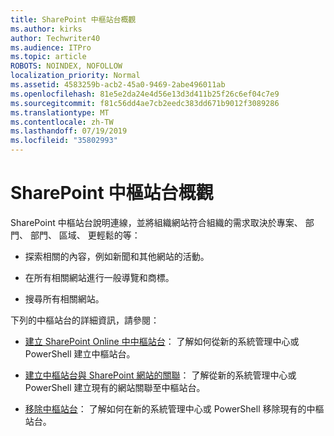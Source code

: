 ```yaml
---
title: SharePoint 中樞站台概觀
ms.author: kirks
author: Techwriter40
ms.audience: ITPro
ms.topic: article
ROBOTS: NOINDEX, NOFOLLOW
localization_priority: Normal
ms.assetid: 4583259b-acb2-45a0-9469-2abe496011ab
ms.openlocfilehash: 81e5e2da24e4d56e13d3d411b25f26c6ef04c7e9
ms.sourcegitcommit: f81c56dd4ae7cb2eedc383dd671b9012f3089286
ms.translationtype: MT
ms.contentlocale: zh-TW
ms.lasthandoff: 07/19/2019
ms.locfileid: "35802993"
---
```

# <a name="sharepoint-hub-sites-overview"></a>SharePoint 中樞站台概觀

SharePoint 中樞站台說明連線，並將組織網站符合組織的需求取決於專案、 部門、 部門、 區域、 更輕鬆的等：

- 探索相關的內容，例如新聞和其他網站的活動。

- 在所有相關網站進行一般導覽和商標。 

- 搜尋所有相關網站。

下列的中樞站台的詳細資訊，請參閱：
- [建立 SharePoint Online 中中樞站台](https://docs.microsoft.com/sharepoint/create-hub-site)： 了解如何從新的系統管理中心或 PowerShell 建立中樞站台。

- [建立中樞站台與 SharePoint 網站的關聯](https://support.office.com/article/associate-a-sharepoint-site-with-a-hub-site-ae0009fd-af04-4d3d-917d-88edb43efc05)： 了解從新的系統管理中心或 PowerShell 建立現有的網站關聯至中樞站台。

- [移除中樞站台](https://docs.microsoft.com/sharepoint/remove-hub-site)： 了解如何在新的系統管理中心或 PowerShell 移除現有的中樞站台。

